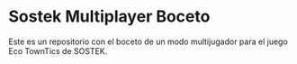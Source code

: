 # Sostek Multiplayer Boceto
Este es un repositorio con el boceto de un modo multijugador para el juego Eco TownTics de SOSTEK.
